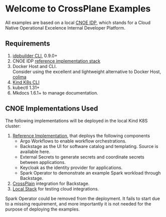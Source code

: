 # Welcome to CrossPlane Examples

All examples are based on a local [CNOE IDP](https://cnoe.io/), which stands for a Cloud Native Operational Excelence Internal Developer Platform.

## Requirements

1. [idpbuilder CLI](https://github.com/cnoe-io/idpbuilder), 0.9.0+
2. CNOE IDP [reference implementation stack](https://github.com/cnoe-io/stacks/tree/main/ref-implementation)
3. Docker Host and CLI.  
   Consider using the excellent and lightweight alternative to Docker Host, [colima](https://github.com/abiosoft/colima)
4. [Kind K8s CLI][defkind] 
5. kubectl 1.31+
6. Mkdocs 1.6.1+ to manage documentation.

## CNOE Implementations Used

The following implementations will be deployed in the local Kind K8S cluster:

1. [Reference Implementation][defref], that deploys the following components
    - Argo Workflows to enable workflow orchestrations.
    - Backstage as the UI for software catalog and templating. Source is available here.
    - External Secrets to generate secrets and coordinate secrets between applications.
    - Keycloak as the identity provider for applications.
    - Spark Operator to demonstrate an example Spark workload through Backstage.
2. [CrossPlain][defcp] integration for Backstage.
3. [Local Stack][deflocal] for testing cloud integrations.

Spark Operator could be removed from the deployment. It fails to start due to a missing requirement, and more importantly it is not needed for the purpose of deploying the examples.


[defkind]: https://kind.sigs.k8s.io/
[defref]: https://github.com/cnoe-io/stacks/tree/main/ref-implementation
[defcp]: https://github.com/cnoe-io/stacks/tree/main/crossplane-integrations
[deflocal]: https://github.com/cnoe-io/stacks/tree/main/localstack-integration
